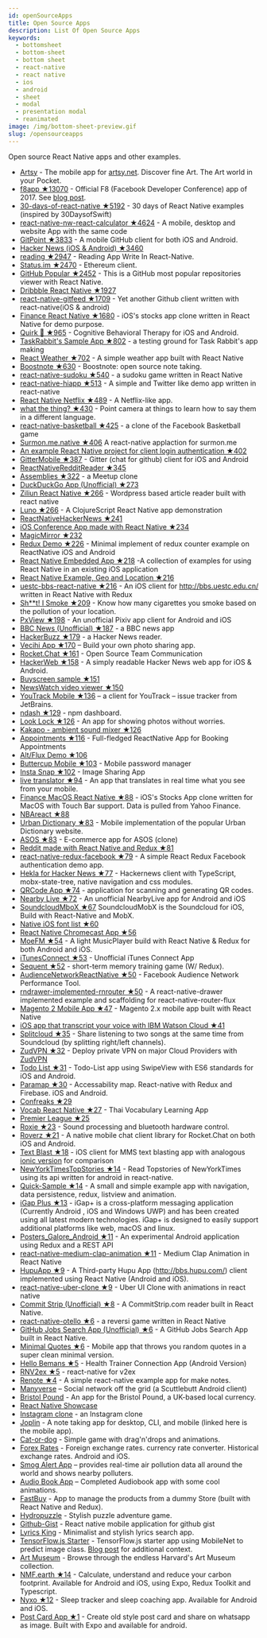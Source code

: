 ```yaml
---
id: openSourceApps
title: Open Source Apps
description: List Of Open Source Apps
keywords:
  - bottomsheet
  - bottom-sheet
  - bottom sheet
  - react-native
  - react native
  - ios
  - android
  - sheet
  - modal
  - presentation modal
  - reanimated
image: /img/bottom-sheet-preview.gif
slug: /opensourceapps
---
```



Open source React Native apps and other examples.

- [Artsy](https://github.com/artsy/eigen) - The mobile app for [artsy.net](https://artsy.net). Discover fine Art. The Art world in your Pocket.
- [f8app ★13070](https://github.com/fbsamples/f8app) - Official F8 (Facebook Developer Conference) app of 2017. See [blog post](http://makeitopen.com/blog/2017/12/04/blog-post-f82017-open-source.html).
- [30-days-of-react-native ★5192](https://github.com/fangwei716/30-days-of-react-native) - 30 days of React Native examples (inspired by 30DaysofSwift)
- [react-native-nw-react-calculator ★4624](https://github.com/benoitvallon/react-native-nw-react-calculator) - A mobile, desktop and website App with the same code
- [GitPoint ★3833](https://github.com/gitpoint/git-point) - A mobile GitHub client for both iOS and Android.
- [Hacker News (iOS & Android) ★3460](https://github.com/iSimar/HackerNews-React-Native)
- [reading ★2947](https://github.com/attentiveness/reading) - Reading App Write In React-Native.
- [Status.im ★2470](https://github.com/status-im/status-react) - Ethereum client.
- [GitHub Popular ★2452](https://github.com/crazycodeboy/GitHubPopular) - This is a GitHub most popular repositories viewer with React Native.
- [Dribbble React Native ★1927](https://github.com/catalinmiron/react-native-dribbble-app)
- [react-native-gitfeed ★1709](https://github.com/xiekw2010/react-native-gitfeed) - Yet another Github client written with react-native(iOS & android)
- [Finance React Native ★1680](https://github.com/7kfpun/FinanceReactNative) - iOS's stocks app clone written in React Native for demo purpose.
- [Quirk 🐙 ★965](https://github.com/flaque/quirk) - Cognitive Behavioral Therapy for iOS and Android.
- [TaskRabbit's Sample App ★802](https://github.com/taskrabbit/ReactNativeSampleApp) - a testing ground for Task Rabbit's app making
- [React Weather ★702](https://github.com/stage88/react-weather) - A simple weather app built with React Native
- [Boostnote ★630](https://github.com/BoostIO/boostnote-mobile) - Boostnote: open source note taking.
- [react-native-sudoku ★540](https://github.com/nihgwu/react-native-sudoku) - a sudoku game written in React Native
- [react-native-hiapp ★513](https://github.com/BelinChung/react-native-hiapp) - A simple and Twitter like demo app written in react-native
- [React Native Netflix ★489](https://github.com/mariodev12/react-native-netflix) - A Netflix-like app.
- [what the thing? ★430](https://github.com/vigzmv/what_the_thing) - Point camera at things to learn how to say them in a different language.
- [react-native-basketball ★425](https://github.com/FaridSafi/react-native-basketball) - a clone of the Facebook Basketball game
- [Surmon.me.native ★406](https://github.com/surmon-china/surmon.me.native) A react-native applaction for surmon.me
- [An example React Native project for client login authentication ★402](https://github.com/ryanmcdermott/react-native-login)
- [GitterMobile ★387](https://github.com/terrysahaidak/GitterMobile) - Gitter (chat for github) client for iOS and Android
- [ReactNativeRedditReader ★345](https://github.com/akveo/react-native-reddit-reader)
- [Assemblies ★322](https://github.com/buildreactnative/assemblies) - a Meetup clone
- [DuckDuckGo App (Unofficial) ★273](https://github.com/kiok46/duckduckgo)
- [Ziliun React Native ★266](https://github.com/sonnylazuardi/ziliun-react-native) - Wordpress based article reader built with react native
- [Luno ★266](https://github.com/alwx/luno-react-native) - A ClojureScript React Native app demonstration
- [ReactNativeHackerNews ★241](https://github.com/jsdf/ReactNativeHackerNews)
- [iOS Conference App made with React Native ★234](https://github.com/mikkoj/NortalTechDay)
- [MagicMirror ★232](https://github.com/ajwhite/MagicMirror)
- [Redux Demo ★226](https://github.com/chentsulin/react-native-counter-ios-android) - Minimal implement of redux counter example on ReactNative iOS and Android
- [React Native Embedded App ★218](https://github.com/dsibiski/react-native-embedded-app-example) -A collection of examples for using React Native in an existing iOS application
- [React Native Example, Geo and Location ★216](https://github.com/bgryszko/react-native-example)
- [uestc-bbs-react-native ★216](https://github.com/just4fun/uestc-bbs-react-native) - An iOS client for <http://bbs.uestc.edu.cn/> written in React Native with Redux
- [Sh\*\*t! I Smoke ★209](https://github.com/amaurymartiny/shoot-i-smoke) - Know how many cigarettes you smoke based on the pollution of your location.
- [PxView ★198](https://github.com/alphasp/pxview) - An unofficial Pixiv app client for Android and iOS
- [BBC News (Unofficial) ★187](https://github.com/joeltrew/BBCNews-React-Native) - a BBC news app
- [HackerBuzz ★179](https://github.com/RCiesielczuk/HackerBuzz-ReactNative) - a Hacker News reader.
- [Vecihi App ★170](https://github.com/yasintoy/vecihi) – Build your own photo sharing app.
- [Rocket.Chat ★161](https://github.com/RocketChat/Rocket.Chat.ReactNative) - Open Source Team Communication
- [HackerWeb ★158](https://github.com/cheeaun/hackerweb-native) - A simply readable Hacker News web app for iOS & Android.
- [Buyscreen sample ★151](https://github.com/appintheair/react-native-buyscreen)
- [NewsWatch video viewer ★150](https://github.com/bradoyler/newswatch-react-native)
- [YouTrack Mobile ★136](https://github.com/JetBrains/youtrack-mobile) – a client for YouTrack – issue tracker from JetBrains.
- [ndash ★129](https://github.com/alexindigo/ndash) - npm dashboard.
- [Look Lock ★126](https://github.com/7kfpun/PhotosReactNative) - An app for showing photos without worries.
- [Kakapo - ambient sound mixer ★126](https://github.com/bluedaniel/Kakapo-native)
- [Appointments ★116](https://github.com/iZaL/my-appointment) - Full-fledged ReactNative App for Booking Appointments
- [Alt/Flux Demo ★106](https://github.com/mrblueblue/react-native-alt-demo)
- [Buttercup Mobile ★103](https://github.com/buttercup/buttercup-mobile) - Mobile password manager
- [Insta Snap ★102](https://github.com/iZaL/insta-snap) - Image Sharing App
- [live translator ★94](https://github.com/agrcrobles/react-native-live-translator) - An app that translates in real time what you see from your mobile.
- [Finance MacOS React Native ★88](https://github.com/7kfpun/FinanceMacOSReactNative) - iOS's Stocks App clone written for MacOS with Touch Bar support. Data is pulled from Yahoo Finance.
- [NBAreact ★88](https://github.com/jbkuczma/NBAreact)
- [Urban Dictionary ★83](https://github.com/edwinbosire/Urbandict) - Mobile implementation of the popular Urban Dictionary website.
- [ASOS ★83](https://github.com/edwinbosire/ASOS) - E-commerce app for ASOS (clone)
- [Reddit made with React Native and Redux ★81](https://github.com/KevinOfNeu/xReddit)
- [react-native-redux-facebook ★79](https://github.com/bkspace/react-native-redux-facebook) - A simple React Redux Facebook authentication demo app.
- [Hekla for Hacker News ★77](https://github.com/birkir/hekla) - Hackernews client with TypeScript, mobx-state-tree, native navigation and css modules.
- [QRCode App ★74](https://github.com/insiderdev/react-native-qrcode-app) - application for scanning and generating QR codes.
- [Nearby Live ★72](https://github.com/N3TC4T/Nearby-Live) - An unofficial NearbyLive app for Android and iOS
- [SoundcloudMboX ★67](https://github.com/trazyn/SoundcloudMboX) SoundcloudMobX is the Soundcloud for iOS, Build with React-Native and MobX.
- [Native iOS font list ★60](https://github.com/yayolius/react-native-font-list)
- [React Native Chromecast App ★56](https://github.com/holoed/ChromeCast_ReactNative)
- [MoeFM ★54](https://github.com/codeestX/MoeFM) - A light MusicPlayer build with React Native & Redux for both Android and iOS.
- [iTunesConnect ★53](https://github.com/oney/iTunesConnect) - Unofficial iTunes Connect App
- [Sequent ★52](https://github.com/sobstel/sequent) - short-term memory training game (W/ Redux).
- [AudienceNetworkReactNative ★50](https://github.com/7kfpun/AudienceNetworkReactNative) - Facebook Audience Network Performance Tool.
- [rndrawer-implemented-rnrouter ★50](https://github.com/efkan/rndrawer-implemented-rnrouter) - A react-native-drawer implemented example and scaffolding for react-native-router-flux
- [Magento 2 Mobile App ★47](https://github.com/troublediehard/magento-react-native) - Magento 2.x mobile app built with React Native
- [iOS app that transcript your voice with IBM Watson Cloud ★41](https://github.com/yrezgui/meowth-ios)
- [Splitcloud ★35](https://github.com/egm0121/splitcloud-app) - Share listening to two songs at the same time from Soundcloud (by splitting right/left channels).
- [ZudVPN ★32](https://github.com/zudvpn/ZudVPN) - Deploy private VPN on major Cloud Providers with [ZudVPN](https://www.zudvpn.com)
- [Todo List ★31](https://github.com/rishabhbhatia/react-native-todo) - Todo-List app using SwipeView with ES6 standards for iOS and Android.
- [Paramap ★30](https://github.com/twist900/paramap) - Accessability map. React-native with Redux and Firebase. iOS and Android.
- [Confreaks ★29](https://github.com/cabaret/confreaks-react-native)
- [Vocab React Native ★27](https://github.com/thaiinhk/VocabReactNative) - Thai Vocabulary Learning App
- [Premier League ★25](https://github.com/ennioma/react-native-premier-league)
- [Roxie ★23](https://github.com/venepe/react-native-roxie) - Sound processing and bluetooth hardware control.
- [Roverz ★21](https://github.com/mongrov/roverz) - A native mobile chat client library for Rocket.Chat on both iOS and Android.
- [Text Blast ★18](https://github.com/SeshApp/text-blast-react-native) - iOS client for MMS text blasting app with analogous [ionic version](https://github.com/SeshApp/text-blast-ionic) for comparison
- [NewYorkTimesTopStories ★14](https://github.com/vidyuthd/NYTimesTopStories-React-Native) - Read Topstories of NewYorkTimes using its api written for android in react-native.
- [Quick-Sample ★14](https://github.com/innFactory/react-native-quick-sample) - A small and simple example app with navigation, data persistence, redux, listview and animation.
- [iGap Plus ★13](https://github.com/RooyeKhat-Media/iGap-Plus) - iGap+ is a cross-platform messaging application (Currently Android , iOS and Windows UWP) and has been created using all latest modern technologies. iGap+ is designed to easily support additional platforms like web, macOS and linux.
- [Posters_Galore_Android ★11](https://github.com/marmelab/Posters_Galore_Android) - An experimental Android application using Redux and a REST API
- [react-native-medium-clap-animation ★11](https://github.com/saketkumar95/react-native-medium-clap-animation) - Medium Clap Animation in React Native
- [HupuApp ★9](https://github.com/MelonRice/ReactNative-HupuJRS) - A Third-party Hupu App (<http://bbs.hupu.com/>) client implemented using React Native (Android and iOS).
- [react-native-uber-clone ★9](https://github.com/saketkumar95/react-native-uber-clone) - Uber UI Clone with animations in react native
- [Commit Strip (Unofficial) ★8](https://github.com/rizalibnu/commit-strip-react-native) - A CommitStrip.com reader built in React Native.
- [react-native-otello ★6](https://github.com/hiaw/react_native_otello) - a reversi game written in React Native
- [GitHub Jobs Search App (Unofficial) ★6](https://github.com/rizalibnu/github-jobs-react-native) - A GitHub Jobs Search App built in React Native.
- [Minimal Quotes ★6](https://github.com/insiderdev/minimal-quotes) - Mobile app that throws you random quotes in a super clean minimal version.
- [Hello Bemans ★5](https://github.com/rapportyou/HelloBemans) - Health Trainer Connection App (Android Version)
- [RNV2ex ★5](https://github.com/dyygtfx/RNV2ex) - react-native for v2ex
- [Renote ★4](https://github.com/mavajee/react-native-note-example) - A simple react-native example app for make notes.
- [Manyverse](https://github.com/staltz/manyverse) – Social network off the grid (a Scuttlebutt Android client)
- [Bristol Pound](http://blog.scottlogic.com/2017/11/22/developing-bristol-pound-an-open-source-react-native-app.html) - An app for the Bristol Pound, a UK-based local currency.
- [React Native Showcase](https://facebook.github.io/react-native/showcase.html)
- [Instagram clone](https://github.com/reindexio/reindex-examples/tree/master/react-native-gallery) - an Instagram clone
- [Joplin](https://github.com/laurent22/joplin/tree/master/ReactNativeClient) - A note taking app for desktop, CLI, and mobile (linked here is the mobile app).
- [Cat-or-dog](https://github.com/punksta/Cat-or-dog) - Simple game with drag'n'drops and animations.
- [Forex Rates](https://github.com/MicroPyramid/forex-rates-mobile-app) - Foreign exchange rates. currency rate converter. Historical exchange rates. Android and iOS.
- [Smog Alert App](https://github.com/Bartozzz/smog-alert-app) – provides real-time air pollution data all around the world and shows nearby polluters.
- [Audio Book App](https://github.com/minhtc/sachnoiapp) – Completed Audiobook app with some cool animations.
- [FastBuy](https://github.com/Bruno-Furtado/fastbuy-app) - App to manage the products from a dummy Store (built with React Native and Redux).
- [Hydropuzzle](https://github.com/hydropuzzle/hydropuzzle) - Stylish puzzle adventure game.
- [Github-Gist](https://github.com/Arjun-sna/react-native-githubgist-client) - React native mobile application for github gist
- [Lyrics King](https://github.com/SKempin/Lyrics-King-React-Native) - Minimalist and stylish lyrics search app.
- [TensorFlow.js Starter](https://github.com/t73liu/tfjs-starter) - TensorFlow.js starter app using MobileNet to predict image class. [Blog post](https://t73liu.github.io/posts/experimenting-with-tfjs/) for additional context.
- [Art Museum](https://github.com/pedrobern/react-native-art-museums-app) - Browse through the endless Harvard's Art Museum collection.
- [NMF.earth ★14](https://github.com/NotMyFaultEarth/nmf-app) - Calculate, understand and reduce your carbon footprint. Available for Android and iOS, using Expo, Redux Toolkit and Typescript.
- [Nyxo ★12](https://github.com/hello-nyxo/nyxo-app) - Sleep tracker and sleep coaching app. Available for Android and iOS.
- [Post Card App ★1](https://github.com/adarsh0d/postcardApp) - Create old style post card and share on whatsapp as image. Built with Expo and available for android.
